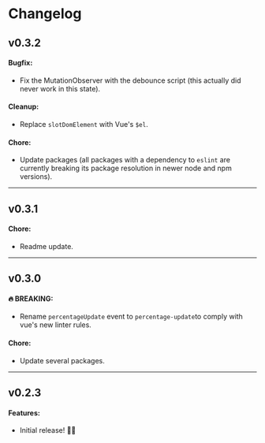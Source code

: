# Changelog

## v0.3.2

#### Bugfix:

- Fix the MutationObserver with the debounce script (this actually did never work in this state).

#### Cleanup:

- Replace `slotDomElement` with Vue's `$el`.

#### Chore: 

- Update packages (all packages with a dependency to `eslint` are currently breaking its package resolution in newer node and npm versions).

---

## v0.3.1

#### Chore:

- Readme update.

---

## v0.3.0

#### 🔥 BREAKING:

- Rename `percentageUpdate` event to `percentage-update`to comply with vue's new linter rules.

#### Chore:

- Update several packages.

---

## v0.2.3

#### Features:

- Initial release! 🎉🎉
